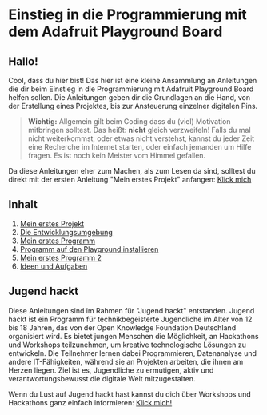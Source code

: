 # Einstieg in die Programmierung mit dem Adafruit Playground Board

## Hallo!

Cool, dass du hier bist! Das hier ist eine kleine Ansammlung an Anleitungen die dir beim Einstieg in die Programmierung mit Adafruit Playground Board helfen sollen. Die Anleitungen geben dir die Grundlagen an die Hand, von der Erstellung eines Projektes, bis zur Ansteuerung einzelner digitalen Pins.

> **Wichtig:** Allgemein gilt beim Coding dass du (viel) Motivation mitbringen solltest. Das heißt: **nicht** gleich verzweifeln! Falls du mal nicht weiterkommst, oder etwas nicht verstehst, kannst du jeder Zeit eine Recherche im Internet starten, oder einfach jemanden um Hilfe fragen. Es ist noch kein Meister vom Himmel gefallen.

Da diese Anleitungen eher zum Machen, als zum Lesen da sind, solltest du direkt mit der ersten Anleitung "Mein erstes Projekt" anfangen: [Klick mich](./01%20Mein%20erstes%20Projekt.pdf)

## Inhalt

1. [Mein erstes Projekt](./01%20Mein%20erstes%20Projekt.pdf)
2. [Die Entwicklungsumgebung](./02%20Die%20Entwicklungsumgebung%20kennen%20lernen.pdf)
3. [Mein erstes Programm](./03%20Mein%20erstes%20Programm.pdf)
4. [Programm auf den Playground installieren](./04%20Programm%20auf%20den%20Playground%20installieren.pdf)
5. [Mein erstes Programm 2](./05%20Mein%20erstes%20Programm%202.pdf)
6. [Ideen und Aufgaben](./06%20Ideen%20und%20Aufgaben.pdf)

## Jugend hackt

Diese Anleitungen sind im Rahmen für "Jugend hackt" entstanden. Jugend hackt ist ein Programm für technikbegeisterte Jugendliche im Alter von 12 bis 18 Jahren, das von der Open Knowledge Foundation Deutschland organisiert wird. Es bietet jungen Menschen die Möglichkeit, an Hackathons und Workshops teilzunehmen, um kreative technologische Lösungen zu entwickeln. Die Teilnehmer lernen dabei Programmieren, Datenanalyse und andere IT-Fähigkeiten, während sie an Projekten arbeiten, die ihnen am Herzen liegen. Ziel ist es, Jugendliche zu ermutigen, aktiv und verantwortungsbewusst die digitale Welt mitzugestalten.

Wenn du Lust auf Jugend hackt hast kannst du dich über Workshops und Hackathons ganz einfach informieren:
[Klick mich!](https://jugendhackt.org/)
